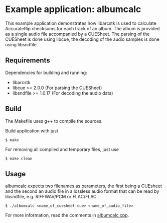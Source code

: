 # Example application: albumcalc

This example application demonstrates how libarcstk is used to calculate
AccurateRip checksums for each track of an album. The album is provided as a
single audio file accompanied by a CUESheet. The parsing of the CUESheet is
done using libcue, the decoding of the audio samples is done using libsndfile.


## Requirements

Dependencies for building and running:

- libarcstk
- libcue >= 2.0.0 (For parsing the CUESheet)
- libsndfile >= 1.0.17 (For decoding the audio data)


## Build

The Makefile uses g++ to compile the sources.

Build application with just

	$ make

For removing all compiled and temporary files, just use

	$ make clean


## Usage

albumcalc expects two filenames as parameters, the first being a CUEsheet and
the second an audio file in a lossless audio format that can be read by
libsndfile, e.g. RIFFWAV/PCM or FLAC/FLAC.

	$ ./albumcalc <name_of_cuesheet.cue> <name_of_audio_file>

For more information, read the comments in [albumcalc.cpp](./albumcalc.cpp).

